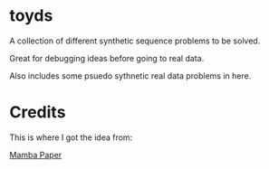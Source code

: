 # toyds

A collection of different synthetic sequence problems to be solved.

Great for debugging ideas before going to real data.

Also includes some psuedo sythnetic real data problems in here.

# Credits

This is where I got the idea from:

[Mamba Paper](https://arxiv.org/ftp/arxiv/papers/2312/2312.00752.pdf)


